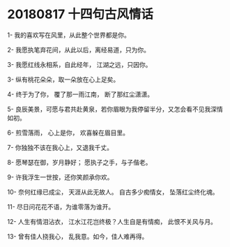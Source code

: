 # 20180817 十四句古风情话

1- 我的喜欢写在风里，从此整个世界都是你。

2- 我愿执笔弃花间，从此以后，离经易道，只为你。

3- 我愿红线永相系，自此经年， 江湖之远，只因你。

3- 纵有桃花朵朵，取一朵放在心上足矣。

4- 终于为了你， 覆了那一雨江南， 断了那红尘潇潇。

5- 良辰美景，可愿与君共赴黄泉，若你眉眼为我停留半分，又怎会看不见我深情如初。

6- 煎雪落雨， 心上是你， 欢喜躲在眉目里。

7- 你独独不该在我心上，又退我千丈。

8- 愿琴瑟在御，岁月静好； 愿执子之手，与子偕老。

9- 许我浮生一世按，还你笑颜承你欢。

10- 奈何红缘已成尘， 天涯从此无故人。 自古多少痴情女， 坠落红尘终化魂。

11- 尽日问花花不语，为谁零落为谁开。

12- 人生有情泪沾衣， 江水江花岂终极？人生自是有情痴， 此恨不关风与月。

13- 曾有佳人挠我心， 乱我意。如今，佳人难再得。



